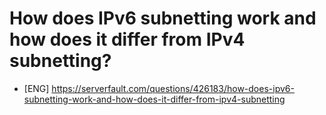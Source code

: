 # How does IPv6 subnetting work and how does it differ from IPv4 subnetting?

* [ENG] https://serverfault.com/questions/426183/how-does-ipv6-subnetting-work-and-how-does-it-differ-from-ipv4-subnetting
